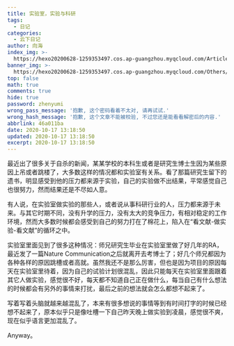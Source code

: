 ```yaml
---
title: 实验室，实验与科研
tags:
  - 日记
categories:
  - 云下日记
author: 向海
index_img: >-
  https://hexo20200628-1259353497.cos.ap-guangzhou.myqcloud.com/Articles/Diary/Diary.png
banner_img: >-
  https://hexo20200628-1259353497.cos.ap-guangzhou.myqcloud.com/Others/Fluid/post/post2.jpg
top: false
math: true
comments: true
hide: true
password: zhenyumi
wrong_pass_message: '抱歉, 这个密码看着不太对, 请再试试.'
wrong_hash_message: '抱歉, 这个文章不能被校验, 不过您还是能看看解密后的内容.'
abbrlink: 46a011ba
date: 2020-10-17 13:18:50
updated: 2020-10-17 13:18:50
excerpt: 2020-10-17 13:18:50
---
```


最近出了很多关于自杀的新闻，某某学校的本科生或者是研究生博士生因为某些原因上吊或者跳楼了，大多数这样的情况都和实验室有关系。看了那篇研究生留下的遗书，明显感受到他的压力都来源于实验，自己的实验做不出结果，平常感觉自己也很努力，然而结果还是不尽如人意。

有人说，在实验室做实验的那些人，或者说从事科研行业的人，压力都来源于未来。与其它时期不同，没有升学的压力，没有太大的竞争压力，有相对稳定的工作环境，然而大多数时候都会感受到自己的努力打在了棉花上，陷入在“看文献-做实验-看文献”的循环之中。

实验室里面见到了很多这种情况：师兄研究生毕业在实验室里做了好几年的RA，最近发了一篇Nature Communication之后就离开去考博士了；好几个师兄都因为各种各样的原因跳槽或者高就。虽然我还不是那么厉害，但也是因为项目的原因每天在实验室里待着，因为自己的试验计划很混乱，因此只能每天在实验室里面跟着其它人做实验，感觉很不好，每天都不知道自己正在做什么，每当自己有什么想法的时候都会有另外的事情来打扰，最后之前的想法就会怎么都想不起来了。

写着写着头脑就越来越混乱了，本来有很多想说的事情等到有时间打字的时候已经想不起来了，原本似乎只是像吐槽一下自己昨天晚上做实验到凌晨，感觉很不爽，现在似乎语言更加混乱了。

Anyway。